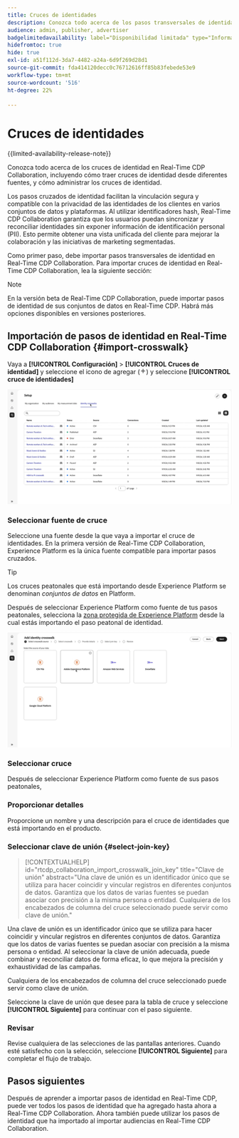 ```yaml
---
title: Cruces de identidades
description: Conozca todo acerca de los pasos transversales de identidad en Real-Time CDP Collaboration, incluyendo cómo traer pasos transversales de identidad de diferentes fuentes y cómo administrar los pasos transversales de identidad
audience: admin, publisher, advertiser
badgelimitedavailability: label="Disponibilidad limitada" type="Informative" url="https://helpx.adobe.com/legal/product-descriptions/real-time-customer-data-platform-collaboration.html newtab=true"
hidefromtoc: true
hide: true
exl-id: a51f112d-3da7-4482-a24a-6d9f269d28d1
source-git-commit: fda414120decc0c76712616ff85b83febede53e9
workflow-type: tm+mt
source-wordcount: '516'
ht-degree: 22%

---
```


# Cruces de identidades

{{limited-availability-release-note}}

Conozca todo acerca de los cruces de identidad en Real-Time CDP Collaboration, incluyendo cómo traer cruces de identidad desde diferentes fuentes, y cómo administrar los cruces de identidad.

Los pasos cruzados de identidad facilitan la vinculación segura y compatible con la privacidad de las identidades de los clientes en varios conjuntos de datos y plataformas. Al utilizar identificadores hash, Real-Time CDP Collaboration garantiza que los usuarios puedan sincronizar y reconciliar identidades sin exponer información de identificación personal (PII). Esto permite obtener una vista unificada del cliente para mejorar la colaboración y las iniciativas de marketing segmentadas.

<!--
In Real-Time CDP Collaboration, use identity crosswalks alongside your audiences by [TODO] insert material here. 
-->


Como primer paso, debe importar pasos transversales de identidad en Real-Time CDP Collaboration. Para importar cruces de identidad en Real-Time CDP Collaboration, lea la siguiente sección:

>[!NOTE]
>
>En la versión beta de Real-Time CDP Collaboration, puede importar pasos de identidad de sus conjuntos de datos en Real-Time CDP. Habrá más opciones disponibles en versiones posteriores.

## Importación de pasos de identidad en Real-Time CDP Collaboration {#import-crosswalk}

Vaya a **[!UICONTROL Configuración]** > **[!UICONTROL Cruces de identidad]** y seleccione el icono de agregar (![Agregar icono.](/help/assets/icons/plus.png)) y seleccione **[!UICONTROL cruce de identidades]**

![Grabación de cómo llegar a la pantalla para agregar cruces de identidad](/help/assets/setup/identity-crosswalks/import-identity-crosswalk.gif)

### Seleccionar fuente de cruce

Seleccione una fuente desde la que vaya a importar el cruce de identidades. En la primera versión de Real-Time CDP Collaboration, Experience Platform es la única fuente compatible para importar pasos cruzados.

>[!TIP]
>
>Los cruces peatonales que está importando desde Experience Platform se denominan *conjuntos de datos* en Platform.

Después de seleccionar Experience Platform como fuente de tus pasos peatonales, selecciona la [zona protegida de Experience Platform](https://experienceleague.adobe.com/es/docs/experience-platform/sandbox/home) desde la cual estás importando el paso peatonal de identidad.

![Registro de cómo seleccionar un origen de paso de peatones](/help/assets/setup/identity-crosswalks/select-crosswalk-source.gif)

### Seleccionar cruce

Después de seleccionar Experience Platform como fuente de sus pasos peatonales,

### Proporcionar detalles

Proporcione un nombre y una descripción para el cruce de identidades que está importando en el producto.

### Seleccionar clave de unión {#select-join-key}

>[!CONTEXTUALHELP]
>id="rtcdp_collaboration_import_crosswalk_join_key"
>title="Clave de unión"
>abstract="Una clave de unión es un identificador único que se utiliza para hacer coincidir y vincular registros en diferentes conjuntos de datos. Garantiza que los datos de varias fuentes se puedan asociar con precisión a la misma persona o entidad. Cualquiera de los encabezados de columna del cruce seleccionado puede servir como clave de unión."

Una clave de unión es un identificador único que se utiliza para hacer coincidir y vincular registros en diferentes conjuntos de datos. Garantiza que los datos de varias fuentes se puedan asociar con precisión a la misma persona o entidad. Al seleccionar la clave de unión adecuada, puede combinar y reconciliar datos de forma eficaz, lo que mejora la precisión y exhaustividad de las campañas.

Cualquiera de los encabezados de columna del cruce seleccionado puede servir como clave de unión.

Seleccione la clave de unión que desee para la tabla de cruce y seleccione **[!UICONTROL Siguiente]** para continuar con el paso siguiente.

### Revisar

Revise cualquiera de las selecciones de las pantallas anteriores. Cuando esté satisfecho con la selección, seleccione **[!UICONTROL Siguiente]** para completar el flujo de trabajo.

## Pasos siguientes

Después de aprender a importar pasos de identidad en Real-Time CDP, puede ver todos los pasos de identidad que ha agregado hasta ahora a Real-Time CDP Collaboration. Ahora también puede utilizar los pasos de identidad que ha importado al importar audiencias en Real-Time CDP Collaboration.
